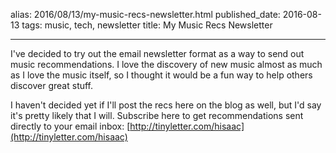 alias: 2016/08/13/my-music-recs-newsletter.html
published_date: 2016-08-13
tags: music, tech, newsletter
title: My Music Recs Newsletter
___

I've decided to try out the email newsletter format as a way to send out music recommendations. I love the discovery of new music almost as much as I love the music itself, so I thought it would be a fun way to help others discover great stuff.

I haven't decided yet if I'll post the recs here on the blog as well, but I'd say it's pretty likely that I will.
Subscribe here to get recommendations sent directly to your email inbox: [http://tinyletter.com/hisaac](http://tinyletter.com/hisaac)
